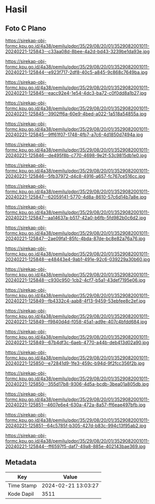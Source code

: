 # Hasil

## Foto C Plano

https://sirekap-obj-formc.kpu.go.id/4a38/pemilu/pdpr/35/29/08/20/01/3529082001011-20240221-125843--c33aa08d-8bee-4a2d-bd43-3239be1da93e.jpg

https://sirekap-obj-formc.kpu.go.id/4a38/pemilu/pdpr/35/29/08/20/01/3529082001011-20240221-125844--e923f717-2df8-40c5-a845-9c868c7649ba.jpg

https://sirekap-obj-formc.kpu.go.id/4a38/pemilu/pdpr/35/29/08/20/01/3529082001011-20240221-125845--eacc92e4-1e54-4dc3-ba72-c0f0dd8a1b27.jpg

https://sirekap-obj-formc.kpu.go.id/4a38/pemilu/pdpr/35/29/08/20/01/3529082001011-20240221-125845--3902ff6a-60e9-4bed-a022-1a518a54855a.jpg

https://sirekap-obj-formc.kpu.go.id/4a38/pemilu/pdpr/35/29/08/20/01/3529082001011-20240221-125845--9ff61f07-1748-4fb7-a7c6-4d1850d7494a.jpg

https://sirekap-obj-formc.kpu.go.id/4a38/pemilu/pdpr/35/29/08/20/01/3529082001011-20240221-125846--de495f8b-c770-4698-9e2f-53c9815db1e0.jpg

https://sirekap-obj-formc.kpu.go.id/4a38/pemilu/pdpr/35/29/08/20/01/3529082001011-20240221-125846--5fb37972-d4c8-4916-a657-fc767ce516cc.jpg

https://sirekap-obj-formc.kpu.go.id/4a38/pemilu/pdpr/35/29/08/20/01/3529082001011-20240221-125847--62059141-5770-4d8a-8610-57c6d14b7a8e.jpg

https://sirekap-obj-formc.kpu.go.id/4a38/pemilu/pdpr/35/29/08/20/01/3529082001011-20240221-125847--aa14637a-b517-42a0-b6fb-5fd982b0c6d2.jpg

https://sirekap-obj-formc.kpu.go.id/4a38/pemilu/pdpr/35/29/08/20/01/3529082001011-20240221-125847--2ae09fa1-85fc-4bda-87de-bc8e82a76a76.jpg

https://sirekap-obj-formc.kpu.go.id/4a38/pemilu/pdpr/35/29/08/20/01/3529082001011-20240221-125848--e48443e4-9ab1-491e-92c6-039229a30b60.jpg

https://sirekap-obj-formc.kpu.go.id/4a38/pemilu/pdpr/35/29/08/20/01/3529082001011-20240221-125848--c930c950-1cb2-4cf7-b5a1-43def7195e06.jpg

https://sirekap-obj-formc.kpu.go.id/4a38/pemilu/pdpr/35/29/08/20/01/3529082001011-20240221-125849--fb4332c4-aab8-4f13-9459-53ebfee8c2ef.jpg

https://sirekap-obj-formc.kpu.go.id/4a38/pemilu/pdpr/35/29/08/20/01/3529082001011-20240221-125849--f9840d4d-f058-45a1-ad9e-407c4bfdd684.jpg

https://sirekap-obj-formc.kpu.go.id/4a38/pemilu/pdpr/35/29/08/20/01/3529082001011-20240221-125849--67b4df3c-6aeb-4770-a44b-deb413d02a90.jpg

https://sirekap-obj-formc.kpu.go.id/4a38/pemilu/pdpr/35/29/08/20/01/3529082001011-20240221-125850--e72841d9-1fe3-459c-b94d-9f2fcc356f2b.jpg

https://sirekap-obj-formc.kpu.go.id/4a38/pemilu/pdpr/35/29/08/20/01/3529082001011-20240221-125850--355d17b8-9306-4d5a-bcdb-3bea01a805db.jpg

https://sirekap-obj-formc.kpu.go.id/4a38/pemilu/pdpr/35/29/08/20/01/3529082001011-20240221-125851--4607e6e4-630a-472a-8a57-ff6eae497bfb.jpg

https://sirekap-obj-formc.kpu.go.id/4a38/pemilu/pdpr/35/29/08/20/01/3529082001011-20240221-125851--64c5785f-b305-427d-b83c-994c13f95ab2.jpg

https://sirekap-obj-formc.kpu.go.id/4a38/pemilu/pdpr/35/29/08/20/01/3529082001011-20240221-125844--ff6597f5-daf7-49a8-885e-402143bae369.jpg


## Metadata

| Key        | Value               |
| ---------- | ------------------- |
| Time Stamp | 2024-02-21 13:03:27 |
| Kode Dapil | 3511                |



